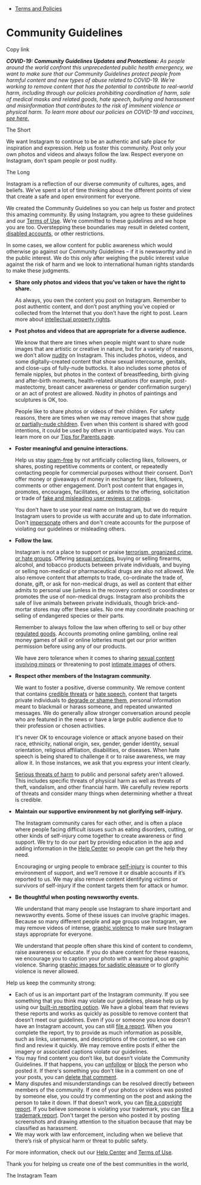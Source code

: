 *   [Terms and Policies](https://help.instagram.com/1417489251945243/?helpref=breadcrumb)

Community Guidelines
====================

Copy link

_**COVID-19: Community Guidelines Updates and Protections:** As people around the world confront this unprecedented public health emergency, we want to make sure that our Community Guidelines protect people from harmful content and new types of abuse related to COVID-19. We’re working to remove content that has the potential to contribute to real-world harm, including through our policies prohibiting coordination of harm, sale of medical masks and related goods, hate speech, bullying and harassment and misinformation that contributes to the risk of imminent violence or physical harm. To learn more about our policies on COVID-19 and vaccines, [see here.](https://help.instagram.com/697825587576762?helpref=faq_content)_

The Short

We want Instagram to continue to be an authentic and safe place for inspiration and expression. Help us foster this community. Post only your own photos and videos and always follow the law. Respect everyone on Instagram, don’t spam people or post nudity.

The Long

Instagram is a reflection of our diverse community of cultures, ages, and beliefs. We’ve spent a lot of time thinking about the different points of view that create a safe and open environment for everyone.

We created the Community Guidelines so you can help us foster and protect this amazing community. By using Instagram, you agree to these guidelines and our [Terms of Use](https://www.instagram.com/legal/terms). We’re committed to these guidelines and we hope you are too. Overstepping these boundaries may result in deleted content, [disabled accounts](https://help.instagram.com/366993040048856?helpref=faq_content), or other restrictions.

In some cases, we allow content for public awareness which would otherwise go against our Community Guidelines – if it is newsworthy and in the public interest. We do this only after weighing the public interest value against the risk of harm and we look to international human rights standards to make these judgments.

*   **Share only photos and videos that you’ve taken or have the right to share.**
    
    As always, you own the content you post on Instagram. Remember to post authentic content, and don’t post anything you’ve copied or collected from the Internet that you don’t have the right to post. Learn more about [intellectual property rights](https://help.instagram.com/126382350847838?helpref=faq_content).
    
*   **Post photos and videos that are appropriate for a diverse audience.**
    
    We know that there are times when people might want to share nude images that are artistic or creative in nature, but for a variety of reasons, we don’t allow [nudity](https://l.instagram.com/?u=https%3A%2F%2Fwww.facebook.com%2Fcommunitystandards%2Fadult_nudity_sexual_activity&e=AT2rSNWc090857sCE3_j_XnCEKyF-eTpK7p-gYgF0dMdQ3rrrTaxpcGIPTwjPJEjrKf0A7AjR52zV6wIGUlmK9bmnEc6ZmFQ1dVy9hvQqZ5ZITkZ_ev5xegISiawU3VwQgW8xGMWZsqxVwTUmhWbqauTlR8EjCurK-xOqw) on Instagram. This includes photos, videos, and some digitally-created content that show sexual intercourse, genitals, and close-ups of fully-nude buttocks. It also includes some photos of female nipples, but photos in the context of breastfeeding, birth giving and after-birth moments, health-related situations (for example, post-mastectomy, breast cancer awareness or gender confirmation surgery) or an act of protest are allowed. Nudity in photos of paintings and sculptures is OK, too.
    
    People like to share photos or videos of their children. For safety reasons, there are times when we may remove images that show [nude or partially-nude children](https://l.instagram.com/?u=https%3A%2F%2Fwww.facebook.com%2Fcommunitystandards%2Fchild_nudity_sexual_exploitation&e=AT2rSNWc090857sCE3_j_XnCEKyF-eTpK7p-gYgF0dMdQ3rrrTaxpcGIPTwjPJEjrKf0A7AjR52zV6wIGUlmK9bmnEc6ZmFQ1dVy9hvQqZ5ZITkZ_ev5xegISiawU3VwQgW8xGMWZsqxVwTUmhWbqauTlR8EjCurK-xOqw). Even when this content is shared with good intentions, it could be used by others in unanticipated ways. You can learn more on our [Tips for Parents page](https://help.instagram.com/154475974694511/?helpref=faq_content).
    
*   **Foster meaningful and genuine interactions.**
    
    Help us stay [spam-free](https://l.instagram.com/?u=https%3A%2F%2Fwww.facebook.com%2Fcommunitystandards%2Fspam&e=AT2rSNWc090857sCE3_j_XnCEKyF-eTpK7p-gYgF0dMdQ3rrrTaxpcGIPTwjPJEjrKf0A7AjR52zV6wIGUlmK9bmnEc6ZmFQ1dVy9hvQqZ5ZITkZ_ev5xegISiawU3VwQgW8xGMWZsqxVwTUmhWbqauTlR8EjCurK-xOqw) by not artificially collecting likes, followers, or shares, posting repetitive comments or content, or repeatedly contacting people for commercial purposes without their consent. Don’t offer money or giveaways of money in exchange for likes, followers, comments or other engagement. Don’t post content that engages in, promotes, encourages, facilitates, or admits to the offering, solicitation or trade of [fake and misleading user reviews or ratings](https://l.instagram.com/?u=https%3A%2F%2Fwww.facebook.com%2Fcommunitystandards%2Ffraud_deception&e=AT2rSNWc090857sCE3_j_XnCEKyF-eTpK7p-gYgF0dMdQ3rrrTaxpcGIPTwjPJEjrKf0A7AjR52zV6wIGUlmK9bmnEc6ZmFQ1dVy9hvQqZ5ZITkZ_ev5xegISiawU3VwQgW8xGMWZsqxVwTUmhWbqauTlR8EjCurK-xOqw).
    
    You don’t have to use your real name on Instagram, but we do require Instagram users to provide us with accurate and up to date information. Don't [impersonate](https://l.instagram.com/?u=https%3A%2F%2Fwww.facebook.com%2Fcommunitystandards%2Fmisrepresentation&e=AT2rSNWc090857sCE3_j_XnCEKyF-eTpK7p-gYgF0dMdQ3rrrTaxpcGIPTwjPJEjrKf0A7AjR52zV6wIGUlmK9bmnEc6ZmFQ1dVy9hvQqZ5ZITkZ_ev5xegISiawU3VwQgW8xGMWZsqxVwTUmhWbqauTlR8EjCurK-xOqw) others and don't create accounts for the purpose of violating our guidelines or misleading others.
    
*   **Follow the law.**
    
    Instagram is not a place to support or praise [terrorism, organized crime, or hate groups](https://l.instagram.com/?u=https%3A%2F%2Fwww.facebook.com%2Fcommunitystandards%2Fdangerous_individuals_organizations&e=AT2rSNWc090857sCE3_j_XnCEKyF-eTpK7p-gYgF0dMdQ3rrrTaxpcGIPTwjPJEjrKf0A7AjR52zV6wIGUlmK9bmnEc6ZmFQ1dVy9hvQqZ5ZITkZ_ev5xegISiawU3VwQgW8xGMWZsqxVwTUmhWbqauTlR8EjCurK-xOqw). Offering [sexual services](https://l.instagram.com/?u=https%3A%2F%2Fwww.facebook.com%2Fcommunitystandards%2Fsexual_solicitation&e=AT2rSNWc090857sCE3_j_XnCEKyF-eTpK7p-gYgF0dMdQ3rrrTaxpcGIPTwjPJEjrKf0A7AjR52zV6wIGUlmK9bmnEc6ZmFQ1dVy9hvQqZ5ZITkZ_ev5xegISiawU3VwQgW8xGMWZsqxVwTUmhWbqauTlR8EjCurK-xOqw), buying or selling firearms, alcohol, and tobacco products between private individuals, and buying or selling non-medical or pharmaceutical drugs are also not allowed. We also remove content that attempts to trade, co-ordinate the trade of, donate, gift, or ask for non-medical drugs, as well as content that either admits to personal use (unless in the recovery context) or coordinates or promotes the use of non-medical drugs. Instagram also prohibits the sale of live animals between private individuals, though brick-and-mortar stores may offer these sales. No one may coordinate poaching or selling of endangered species or their parts.
    
    Remember to always follow the law when offering to sell or buy other [regulated goods](https://l.instagram.com/?u=https%3A%2F%2Fwww.facebook.com%2Fcommunitystandards%2Fregulated_goods&e=AT2rSNWc090857sCE3_j_XnCEKyF-eTpK7p-gYgF0dMdQ3rrrTaxpcGIPTwjPJEjrKf0A7AjR52zV6wIGUlmK9bmnEc6ZmFQ1dVy9hvQqZ5ZITkZ_ev5xegISiawU3VwQgW8xGMWZsqxVwTUmhWbqauTlR8EjCurK-xOqw). Accounts promoting online gambling, online real money games of skill or online lotteries must get our prior written permission before using any of our products.
    
    We have zero tolerance when it comes to sharing [sexual content involving minors](https://l.instagram.com/?u=https%3A%2F%2Fwww.facebook.com%2Fcommunitystandards%2Fchild_nudity_sexual_exploitation&e=AT2rSNWc090857sCE3_j_XnCEKyF-eTpK7p-gYgF0dMdQ3rrrTaxpcGIPTwjPJEjrKf0A7AjR52zV6wIGUlmK9bmnEc6ZmFQ1dVy9hvQqZ5ZITkZ_ev5xegISiawU3VwQgW8xGMWZsqxVwTUmhWbqauTlR8EjCurK-xOqw) or threatening to post [intimate images](https://l.instagram.com/?u=https%3A%2F%2Fwww.facebook.com%2Fcommunitystandards%2Fsexual_exploitation_adults&e=AT2rSNWc090857sCE3_j_XnCEKyF-eTpK7p-gYgF0dMdQ3rrrTaxpcGIPTwjPJEjrKf0A7AjR52zV6wIGUlmK9bmnEc6ZmFQ1dVy9hvQqZ5ZITkZ_ev5xegISiawU3VwQgW8xGMWZsqxVwTUmhWbqauTlR8EjCurK-xOqw) of others.
    
*   **Respect other members of the Instagram community.**
    
    We want to foster a positive, diverse community. We remove content that contains [credible threats](https://l.instagram.com/?u=https%3A%2F%2Fwww.facebook.com%2Fcommunitystandards%2Fcredible_violence&e=AT2rSNWc090857sCE3_j_XnCEKyF-eTpK7p-gYgF0dMdQ3rrrTaxpcGIPTwjPJEjrKf0A7AjR52zV6wIGUlmK9bmnEc6ZmFQ1dVy9hvQqZ5ZITkZ_ev5xegISiawU3VwQgW8xGMWZsqxVwTUmhWbqauTlR8EjCurK-xOqw) or [hate speech](https://l.instagram.com/?u=https%3A%2F%2Fwww.facebook.com%2Fcommunitystandards%2Fhate_speech&e=AT2rSNWc090857sCE3_j_XnCEKyF-eTpK7p-gYgF0dMdQ3rrrTaxpcGIPTwjPJEjrKf0A7AjR52zV6wIGUlmK9bmnEc6ZmFQ1dVy9hvQqZ5ZITkZ_ev5xegISiawU3VwQgW8xGMWZsqxVwTUmhWbqauTlR8EjCurK-xOqw), content that targets private individuals to [degrade or shame them](https://l.instagram.com/?u=https%3A%2F%2Fwww.facebook.com%2Fcommunitystandards%2Fbullying&e=AT2rSNWc090857sCE3_j_XnCEKyF-eTpK7p-gYgF0dMdQ3rrrTaxpcGIPTwjPJEjrKf0A7AjR52zV6wIGUlmK9bmnEc6ZmFQ1dVy9hvQqZ5ZITkZ_ev5xegISiawU3VwQgW8xGMWZsqxVwTUmhWbqauTlR8EjCurK-xOqw), personal information meant to blackmail or harass someone, and repeated unwanted messages. We do generally allow stronger conversation around people who are featured in the news or have a large public audience due to their profession or chosen activities.
    
    It's never OK to encourage violence or attack anyone based on their race, ethnicity, national origin, sex, gender, gender identity, sexual orientation, religious affiliation, disabilities, or diseases. When hate speech is being shared to challenge it or to raise awareness, we may allow it. In those instances, we ask that you express your intent clearly.
    
    [Serious threats of harm](https://l.instagram.com/?u=https%3A%2F%2Fwww.facebook.com%2Fcommunitystandards%2Fcredible_violence&e=AT2rSNWc090857sCE3_j_XnCEKyF-eTpK7p-gYgF0dMdQ3rrrTaxpcGIPTwjPJEjrKf0A7AjR52zV6wIGUlmK9bmnEc6ZmFQ1dVy9hvQqZ5ZITkZ_ev5xegISiawU3VwQgW8xGMWZsqxVwTUmhWbqauTlR8EjCurK-xOqw) to public and personal safety aren't allowed. This includes specific threats of physical harm as well as threats of theft, vandalism, and other financial harm. We carefully review reports of threats and consider many things when determining whether a threat is credible.
    
*   **Maintain our supportive environment by not glorifying self-injury.**
    
    The Instagram community cares for each other, and is often a place where people facing difficult issues such as eating disorders, cutting, or other kinds of self-injury come together to create awareness or find support. We try to do our part by providing education in the app and adding information in the [Help Center](https://help.instagram.com/) so people can get the help they need.
    
    Encouraging or urging people to embrace [self-injury](https://l.instagram.com/?u=https%3A%2F%2Fwww.facebook.com%2Fcommunitystandards%2Fsuicide_self_injury_violence&e=AT2rSNWc090857sCE3_j_XnCEKyF-eTpK7p-gYgF0dMdQ3rrrTaxpcGIPTwjPJEjrKf0A7AjR52zV6wIGUlmK9bmnEc6ZmFQ1dVy9hvQqZ5ZITkZ_ev5xegISiawU3VwQgW8xGMWZsqxVwTUmhWbqauTlR8EjCurK-xOqw) is counter to this environment of support, and we’ll remove it or disable accounts if it’s reported to us. We may also remove content identifying victims or survivors of self-injury if the content targets them for attack or humor.
    
*   **Be thoughtful when posting newsworthy events.**
    
    We understand that many people use Instagram to share important and newsworthy events. Some of these issues can involve graphic images. Because so many different people and age groups use Instagram, we may remove videos of intense, [graphic violence](https://l.instagram.com/?u=https%3A%2F%2Fwww.facebook.com%2Fcommunitystandards%2Fgraphic_violence&e=AT2rSNWc090857sCE3_j_XnCEKyF-eTpK7p-gYgF0dMdQ3rrrTaxpcGIPTwjPJEjrKf0A7AjR52zV6wIGUlmK9bmnEc6ZmFQ1dVy9hvQqZ5ZITkZ_ev5xegISiawU3VwQgW8xGMWZsqxVwTUmhWbqauTlR8EjCurK-xOqw) to make sure Instagram stays appropriate for everyone.
    
    We understand that people often share this kind of content to condemn, raise awareness or educate. If you do share content for these reasons, we encourage you to caption your photo with a warning about graphic violence. Sharing [graphic images for sadistic pleasure](https://l.instagram.com/?u=https%3A%2F%2Fwww.facebook.com%2Fcommunitystandards%2Fcruel_insensitive&e=AT2rSNWc090857sCE3_j_XnCEKyF-eTpK7p-gYgF0dMdQ3rrrTaxpcGIPTwjPJEjrKf0A7AjR52zV6wIGUlmK9bmnEc6ZmFQ1dVy9hvQqZ5ZITkZ_ev5xegISiawU3VwQgW8xGMWZsqxVwTUmhWbqauTlR8EjCurK-xOqw) or to glorify violence is never allowed.
    

Help us keep the community strong:

*   Each of us is an important part of the Instagram community. If you see something that you think may violate our guidelines, please help us by using our [built-in reporting option](https://help.instagram.com/165828726894770?helpref=faq_content). We have a global team that reviews these reports and works as quickly as possible to remove content that doesn’t meet our guidelines. Even if you or someone you know doesn’t have an Instagram account, you can still [file a report](https://help.instagram.com/contact/383679321740945). When you complete the report, try to provide as much information as possible, such as links, usernames, and descriptions of the content, so we can find and review it quickly. We may remove entire posts if either the imagery or associated captions violate our guidelines.
*   You may find content you don’t like, but doesn’t violate the Community Guidelines. If that happens, you can [unfollow](https://help.instagram.com/286340048138725?helpref=faq_content) or [block](https://help.instagram.com/426700567389543/?helpref=faq_content) the person who posted it. If there's something you don't like in a comment on one of your posts, you can [delete that comment](https://help.instagram.com/289098941190483?helpref=faq_content).
*   Many disputes and misunderstandings can be resolved directly between members of the community. If one of your photos or videos was posted by someone else, you could try commenting on the post and asking the person to take it down. If that doesn’t work, you can [file a copyright report](https://help.instagram.com/126382350847838?helpref=faq_content). If you believe someone is violating your trademark, you can [file a trademark report](https://help.instagram.com/222826637847963?helpref=faq_content). Don't target the person who posted it by posting screenshots and drawing attention to the situation because that may be classified as harassment.
*   We may work with law enforcement, including when we believe that there’s risk of physical harm or threat to public safety.

For more information, check out our [Help Center](https://help.instagram.com/) and [Terms of Use](https://l.instagram.com/?u=http%3A%2F%2Finstagram.com%2Flegal%2Fterms%2F%23&e=AT2rSNWc090857sCE3_j_XnCEKyF-eTpK7p-gYgF0dMdQ3rrrTaxpcGIPTwjPJEjrKf0A7AjR52zV6wIGUlmK9bmnEc6ZmFQ1dVy9hvQqZ5ZITkZ_ev5xegISiawU3VwQgW8xGMWZsqxVwTUmhWbqauTlR8EjCurK-xOqw).

Thank you for helping us create one of the best communities in the world,

The Instagram Team
